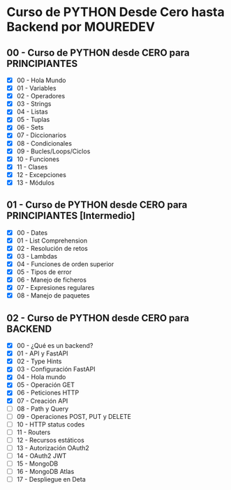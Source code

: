 # Curso de PYTHON Desde Cero hasta Backend por MOUREDEV

## 00 - Curso de PYTHON desde CERO para PRINCIPIANTES

- [x] 00 - Hola Mundo
- [x] 01 - Variables
- [x] 02 - Operadores
- [x] 03 - Strings
- [x] 04 - Listas
- [x] 05 - Tuplas
- [x] 06 - Sets
- [x] 07 - Diccionarios
- [x] 08 - Condicionales
- [x] 09 - Bucles/Loops/Ciclos
- [x] 10 - Funciones
- [x] 11 - Clases
- [x] 12 - Excepciones
- [x] 13 - Módulos

## 01 - Curso de PYTHON desde CERO para PRINCIPIANTES [Intermedio]

- [x] 00 - Dates
- [x] 01 - List Comprehension
- [x] 02 - Resolución de retos
- [x] 03 - Lambdas
- [x] 04 - Funciones de orden superior
- [x] 05 - Tipos de error
- [x] 06 - Manejo de ficheros
- [x] 07 - Expresiones regulares
- [x] 08 - Manejo de paquetes

## 02 - Curso de PYTHON desde CERO para BACKEND

- [x] 00 - ¿Qué es un backend?
- [x] 01 - API y FastAPI
- [x] 02 - Type Hints
- [x] 03 - Configuración FastAPI
- [x] 04 - Hola mundo
- [x] 05 - Operación GET
- [x] 06 - Peticiones HTTP
- [x] 07 - Creación API
- [ ] 08 - Path y Query
- [ ] 09 - Operaciones POST, PUT y DELETE
- [ ] 10 - HTTP status codes
- [ ] 11 - Routers
- [ ] 12 - Recursos estáticos
- [ ] 13 - Autorización OAuth2
- [ ] 14 - OAuth2 JWT
- [ ] 15 - MongoDB
- [ ] 16 - MongoDB Atlas
- [ ] 17 - Despliegue en Deta
